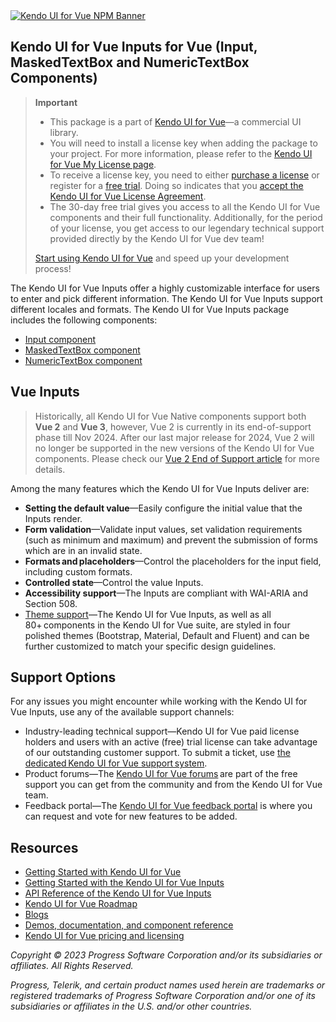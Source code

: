 <a href="https://www.telerik.com/kendo-vue-ui/?utm_medium=referral&utm_source=npm&utm_campaign=kendo-ui-vue-trial-npm-inputs&utm_content=banner" target="_blank">
<img src="https://www.telerik.com/kendo-vue-ui/npm-banner.svg" alt="Kendo UI for Vue NPM Banner">
</a>


## Kendo UI for Vue Inputs for Vue (Input, MaskedTextBox and NumericTextBox Components)	

> **Important**
> * This package is а part of [Kendo UI for Vue](https://www.telerik.com/kendo-vue-ui/?utm_medium=referral&utm_source=npm&utm_campaign=kendo-ui-vue-trial-npm-inputs)&mdash;a commercial UI library.
> * You will need to install a license key when adding the package to your project. For more information, please refer to the [Kendo UI for Vue My License page](https://www.telerik.com/kendo-vue-ui/my-license/?utm_medium=referral&utm_source=npm&utm_campaign=kendo-ui-vue-trial-npm-inputs).
> * To receive a license key, you need to either [purchase a license](https://www.telerik.com/purchase/kendo-ui?utm_medium=referral&utm_source=npm&utm_campaign=kendo-ui-vue-trial-npm-inputs) or register for a [free trial](https://www.telerik.com/download-login-v2-kendo-vue-ui?utm_medium=referral&utm_source=npm&utm_campaign=kendo-ui-vue-trial-npm-inputs). Doing so indicates that you [accept the Kendo UI for Vue License Agreement](https://www.telerik.com/purchase/license-agreement/kendo-ui?utm_medium=referral&utm_source=npm&utm_campaign=kendo-ui-vue-trial-npm-inputs).
> * The 30-day free trial gives you access to all the Kendo UI for Vue components and their full functionality. Additionally, for the period of your license, you get access to our legendary technical support provided directly by the Kendo UI for Vue dev team!
>
> [Start using Kendo UI for Vue](https://www.telerik.com/download-login-v2-kendo-vue-ui?utm_medium=referral&utm_source=npm&utm_campaign=kendo-ui-vue-trial-npm-inputs) and speed up your development process!

The Kendo UI for Vue Inputs offer a highly customizable interface for users to enter and pick different information. The Kendo UI for Vue Inputs support different locales and formats.	
The Kendo UI for Vue Inputs package includes the following components:	

* [Input component](https://www.telerik.com/kendo-vue-ui/components/inputs/input/?utm_medium=referral&utm_source=npm&utm_campaign=kendo-ui-vue-trial-npm-inputs)	
* [MaskedTextBox component](https://www.telerik.com/kendo-vue-ui/components/inputs/maskedtextbox/?utm_medium=referral&utm_source=npm&utm_campaign=kendo-ui-vue-trial-npm-inputs)	
* [NumericTextBox component](https://www.telerik.com/kendo-vue-ui/components/inputs/numerictextbox/?utm_medium=referral&utm_source=npm&utm_campaign=kendo-ui-vue-trial-npm-inputs)	

## Vue Inputs	

> Historically, all Kendo UI for Vue Native components support both **Vue 2** and **Vue 3**, however, Vue 2 is currently in its end-of-support phase till Nov 2024. After our last major release for 2024, Vue 2 will no longer be supported in the new versions of the Kendo UI for Vue components. Please check our [Vue 2 End of Support article](https://www.telerik.com/kendo-vue-ui/components/vue2-deprecation/) for more details.

Among the many features which the Kendo UI for Vue Inputs deliver are:	

* **Setting the default value**&mdash;Easily configure the initial value that the Inputs render.	
* **Form validation**&mdash;Validate input values, set validation requirements (such as minimum and maximum) and prevent the submission of forms which are in an invalid state.	
* **Formats and placeholders**&mdash;Control the placeholders for the input field, including custom formats.	
* **Controlled state**&mdash;Control the value Inputs.	
* **Accessibility support**&mdash;The Inputs are compliant with WAI-ARIA and Section 508.	
* [Theme support](https://www.telerik.com/kendo-vue-ui/components/styling/?utm_medium=referral&utm_source=npm&utm_campaign=kendo-ui-vue-trial-npm-inputs)&mdash;The Kendo UI for Vue Inputs, as well as all 80+ components in the Kendo UI for Vue suite, are styled in four polished themes (Bootstrap, Material, Default and Fluent) and can be further customized to match your specific design guidelines.	

## Support Options	

For any issues you might encounter while working with the Kendo UI for Vue Inputs, use any of the available support channels:	

* Industry-leading technical support&mdash;Kendo UI for Vue paid license holders and users with an active (free) trial license can take advantage of our outstanding customer support. To submit a ticket, use [the dedicated Kendo UI for Vue support system](https://www.telerik.com/account/support-tickets?utm_medium=referral&utm_source=npm&utm_campaign=kendo-ui-vue-trial-npm-all).	
* Product forums&mdash;The [Kendo UI for Vue forums](https://www.telerik.com/forums/kendo-ui-vue?utm_medium=referral&utm_source=npm&utm_campaign=kendo-ui-vue-trial-npm-all) are part of the free support you can get from the community and from the Kendo UI for Vue team.	
* Feedback portal&mdash;The [Kendo UI for Vue feedback portal](https://feedback.telerik.com/kendo-vue-ui?utm_medium=referral&utm_source=npm&utm_campaign=kendo-ui-vue-trial-npm-all) is where you can request and vote for new features to be added.	

## Resources	

* [Getting Started with Kendo UI for Vue](https://www.telerik.com/kendo-vue-ui/getting-started/?utm_medium=referral&utm_source=npm&utm_campaign=kendo-ui-vue-trial-npm-inputs)	
* [Getting Started with the Kendo UI for Vue Inputs](https://www.telerik.com/kendo-vue-ui/components/inputs/?utm_medium=referral&utm_source=npm&utm_campaign=kendo-ui-vue-trial-npm-inputs)	
* [API Reference of the Kendo UI for Vue Inputs](https://www.telerik.com/kendo-vue-ui/components/inputs/api/?utm_medium=referral&utm_source=npm&utm_campaign=kendo-ui-vue-trial-npm-inputs)	
* [Kendo UI for Vue Roadmap](https://www.telerik.com/kendo-vue-ui/roadmap/?utm_medium=referral&utm_source=npm&utm_campaign=kendo-ui-vue-trial-npm-inputs)	
* [Blogs](https://www.telerik.com/blogs/tag/vue?utm_medium=referral&utm_source=npm&utm_campaign=kendo-ui-vue-trial-npm-inputs)	
* [Demos, documentation, and component reference](https://www.telerik.com/kendo-vue-ui/components/?utm_medium=referral&utm_source=npm&utm_campaign=kendo-ui-vue-trial-npm-inputs)	
* [Kendo UI for Vue pricing and licensing](https://www.telerik.com/purchase/kendo-ui?utm_medium=referral&utm_source=npm&utm_campaign=kendo-ui-vue-trial-npm-inputs)	

*Copyright © 2023 Progress Software Corporation and/or its subsidiaries or affiliates. All Rights Reserved.*	

*Progress, Telerik, and certain product names used herein are trademarks or registered trademarks of Progress Software Corporation and/or one of its subsidiaries or affiliates in the U.S. and/or other countries.*
